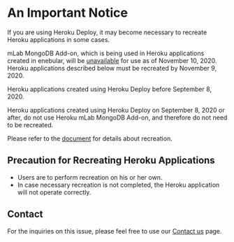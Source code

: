 # An Important Notice

If you are using Heroku Deploy, it may become necessary to recreate Heroku applications in some cases. 

mLab MongoDB Add-on, which is being used in Heroku applications created in enebular, will be [unavailable](https://devcenter.heroku.com/changelog-items/1823) for use as of November 10, 2020. Heroku applications described below must be recreated by November 9, 2020.

Heroku applications created using Heroku Deploy before September 8, 2020.

Heroku applications created using Heroku Deploy on September 8, 2020 or after, do not use Heroku mLab MongoDB Add-on, and therefore do not need to be recreated.

Please refer to the [document](../Deploy/DeployFlow/Heroku/recreating-by-postgres-addon.md) for details about recreation. 

## Precaution for Recreating Heroku Applications 

- Users are to perform recreation on his or her own. 
- In case necessary recreation is not completed, the Heroku application
 will not operate correctly. 

## Contact

For the inquiries on this issue, please feel free to use our [Contact us](https://enebular.com/contact/?lang=en) page.
